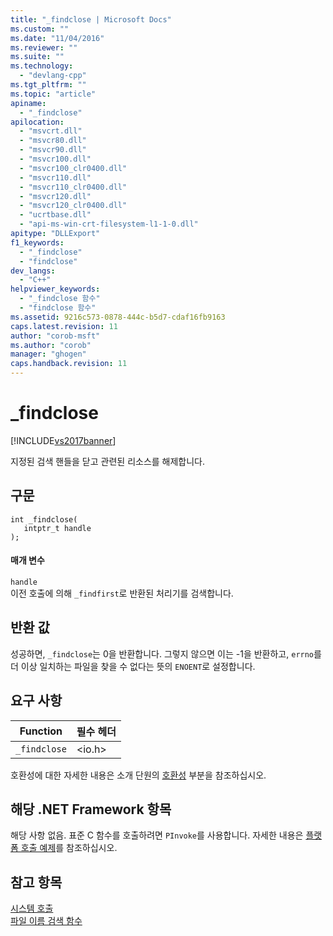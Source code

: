 ```yaml
---
title: "_findclose | Microsoft Docs"
ms.custom: ""
ms.date: "11/04/2016"
ms.reviewer: ""
ms.suite: ""
ms.technology: 
  - "devlang-cpp"
ms.tgt_pltfrm: ""
ms.topic: "article"
apiname: 
  - "_findclose"
apilocation: 
  - "msvcrt.dll"
  - "msvcr80.dll"
  - "msvcr90.dll"
  - "msvcr100.dll"
  - "msvcr100_clr0400.dll"
  - "msvcr110.dll"
  - "msvcr110_clr0400.dll"
  - "msvcr120.dll"
  - "msvcr120_clr0400.dll"
  - "ucrtbase.dll"
  - "api-ms-win-crt-filesystem-l1-1-0.dll"
apitype: "DLLExport"
f1_keywords: 
  - "_findclose"
  - "findclose"
dev_langs: 
  - "C++"
helpviewer_keywords: 
  - "_findclose 함수"
  - "findclose 함수"
ms.assetid: 9216c573-0878-444c-b5d7-cdaf16fb9163
caps.latest.revision: 11
author: "corob-msft"
ms.author: "corob"
manager: "ghogen"
caps.handback.revision: 11
---
```

# _findclose
[!INCLUDE[vs2017banner](../../assembler/inline/includes/vs2017banner.md)]

지정된 검색 핸들을 닫고 관련된 리소스를 해제합니다.  
  
## 구문  
  
```  
int _findclose(   
   intptr_t handle   
);  
```  
  
#### 매개 변수  
 `handle`  
 이전 호출에 의해 `_findfirst`로 반환된 처리기를 검색합니다.  
  
## 반환 값  
 성공하면, `_findclose`는 0을 반환합니다.  그렇지 않으면 이는 \-1을 반환하고, `errno`를 더 이상 일치하는 파일을 찾을 수 없다는 뜻의 `ENOENT`로 설정합니다.  
  
## 요구 사항  
  
|Function|필수 헤더|  
|--------------|-----------|  
|`_findclose`|\<io.h\>|  
  
 호환성에 대한 자세한 내용은 소개 단원의 [호환성](../../c-runtime-library/compatibility.md) 부분을 참조하십시오.  
  
## 해당 .NET Framework 항목  
 해당 사항 없음. 표준 C 함수를 호출하려면 `PInvoke`를 사용합니다. 자세한 내용은 [플랫폼 호출 예제](../Topic/Platform%20Invoke%20Examples.md)를 참조하십시오.  
  
## 참고 항목  
 [시스템 호출](../../c-runtime-library/system-calls.md)   
 [파일 이름 검색 함수](../../c-runtime-library/filename-search-functions.md)